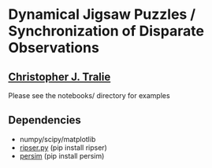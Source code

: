 # Dynamical Jigsaw Puzzles / Synchronization of Disparate Observations
## <a href = "http://www.ctralie.com">Christopher J. Tralie</a>

Please see the notebooks/ directory for examples


## Dependencies
* numpy/scipy/matplotlib
* <a href = "https://github.com/scikit-tda/ripser.py">ripser.py</a> (pip install ripser)
* <a href = "https://github.com/scikit-tda/persim">persim</a> (pip install persim)